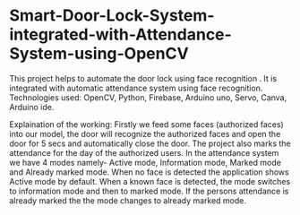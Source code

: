 # Smart-Door-Lock-System-integrated-with-Attendance-System-using-OpenCV
This project helps to automate the door lock using face recognition . It is integrated with automatic attendance system using face recognition.
Technologies used: OpenCV, Python, Firebase, Arduino uno, Servo, Canva, Arduino ide.

Explaination of the working: Firstly we feed some faces (authorized faces) into our model, the door will recognize the authorized faces and open the door for 5 secs and automatically close the door. The project also marks the attendance for the day of the authorized users. In the attendance system we have 4 modes namely- Active mode, Information mode, Marked mode and Already marked mode. When no face is detected the application shows Active mode by default. When a known face is detected, the mode switches to information mode and then to marked mode. If the persons attendance is already marked the the mode changes to already marked mode.
